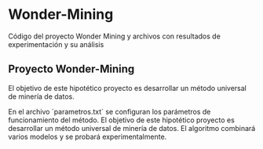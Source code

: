 # Wonder-Mining
Código del proyecto Wonder Mining y archivos con resultados de experimentación y su análisis

## Proyecto Wonder-Mining
El objetivo de este hipotético proyecto es desarrollar un método universal de minería de datos.

En el archivo ´parametros.txt´ se configuran los parámetros de funcionamiento del método.
El objetivo de este hipotético proyecto es desarrollar un método universal de minería de datos. El algoritmo combinará varios modelos y se probará experimentalmente.
